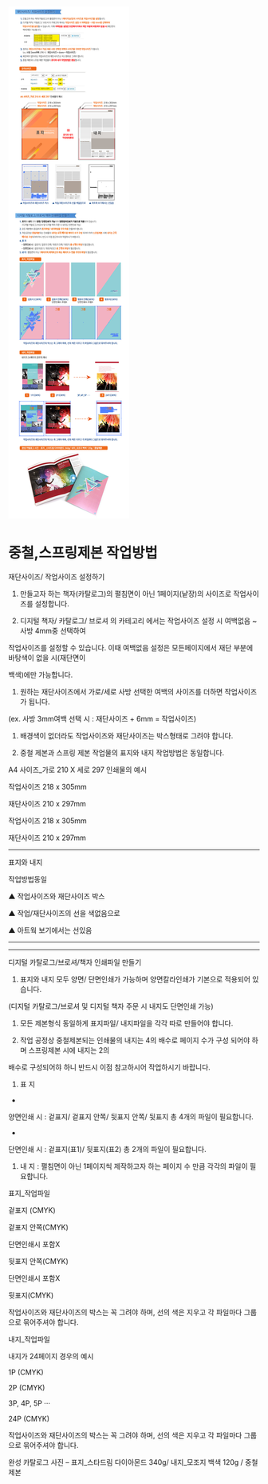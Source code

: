 # ![](/assets/중철,스프링제본-작업방법%282%29.jpg)

# **중철,스프링제본 작업방법**

재단사이즈/ 작업사이즈 설정하기

1. 만들고자 하는 책자\(카탈로그\)의 펼침면이 아닌 1페이지\(낱장\)의 사이즈로 작업사이즈를 설정합니다.

2. 디지털 책자/ 카탈로그/ 브로셔 의 카테고리 에서는 작업사이즈 설정 시 여백없음 ~ 사방 4mm중 선택하여

작업사이즈를 설정할 수 있습니다. 이때 여백없음 설정은 모든페이지에서 재단 부분에 바탕색이 없을 시\(재단면이

백색\)에만 가능합니다.

1. 원하는 재단사이즈에서 가로/세로 사방 선택한 여백의 사이즈를 더하면 작업사이즈가 됩니다.

\(ex. 사방 3mm여백 선택 시 : 재단사이즈 + 6mm = 작업사이즈\)

1. 배경색이 없더라도 작업사이즈와 재단사이즈는 박스형태로 그려야 합니다.

2. 중철 제본과 스프링 제본 작업물의 표지와 내지 작업방법은 동일합니다.

A4 사이즈\_가로 210 X 세로 297 인쇄물의 예시

작업사이즈 218 x 305mm

재단사이즈 210 x 297mm

작업사이즈 218 x 305mm

재단사이즈 210 x 297mm

---

표지와 내지

작업방법동일

▲ 작업사이즈와 재단사이즈 박스

▲ 작업/재단사이즈의 선을 색없음으로

▲ 아트웍 보기에서는 선있음

---

---

디지털 카탈로그/브로셔/책자 인쇄파일 만들기

1. 표지와 내지 모두 양면/ 단면인쇄가 가능하며 양면칼라인쇄가 기본으로 적용되어 있습니다.

\(디지털 카탈로그/브로셔 및 디지털 책자 주문 시 내지도 단면인쇄 가능\)

1. 모든 제본형식 동일하게 표지파일/ 내지파일을 각각 따로 만들어야 합니다.

2. 작업 공정상 중철제본되는 인쇄물의 내지는 4의 배수로 페이지 수가 구성 되어야 하며 스프링제본 시에 내지는 2의

배수로 구성되어햐 하니 반드시 이점 참고하시어 작업하시기 바랍니다.

1. 표 지

-

양면인쇄 시 : 겉표지/ 겉표지 안쪽/ 뒷표지 안쪽/ 뒷표지 총 4개의 파일이 필요합니다.

-

단면인쇄 시 : 겉표지\(표1\)/ 뒷표지\(표2\) 총 2개의 파일이 필요합니다.

1. 내 지 : 펼침면이 아닌 1페이지씩 제작하고자 하는 페이지 수 만큼 각각의 파일이 필요합니다.

표지\_작업파일

겉표지 \(CMYK\)

겉표지 안쪽\(CMYK\)

단면인쇄시 포함X

뒷표지 안쪽\(CMYK\)

단면인쇄시 포함X

뒷표지\(CMYK\)

작업사이즈와 재단사이즈의 박스는 꼭 그려야 하며, 선의 색은 지우고 각 파일마다 그룹으로 묶어주셔야 합니다.

내지\_작업파일

내지가 24페이지 경우의 예시

1P \(CMYK\)

2P \(CMYK\)

3P, 4P, 5P ···

24P \(CMYK\)

작업사이즈와 재단사이즈의 박스는 꼭 그려야 하며, 선의 색은 지우고 각 파일마다 그룹으로 묶어주셔야 합니다.

완성 카탈로그 사진 – 표지\_스타드림 다이아몬드 340g/ 내지\_모조지 백색 120g / 중철제본


